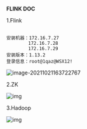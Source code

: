 **FLINK DOC**



1.Flink  

```

安装机器：172.16.7.27
		172.16.7.28
        172.16.7.29
安装版本：1.13.2
登录信息：root@1qaz@WSX12!
```

![image-20211021163722767](C:\Users\fulang\AppData\Roaming\Typora\typora-user-images\image-20211021163722767.png)

2.ZK

![img](file:///C:/Users/fulang/Documents/WXWork/1688854756239296/Cache/Image/2021-10/企业微信截图_16348050971621.png)

3.Hadoop

![img](file:///C:/Users/fulang/Documents/WXWork/1688854756239296/Cache/Image/2021-10/企业微信截图_16348050971621.png)

